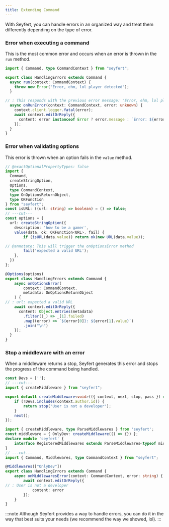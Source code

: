 ```yaml
---
title: Extending Command
---
```


With Seyfert, you can handle errors in an organized way and treat them differently depending on the type of error.

### Error when executing a command

This is the most common error and occurs when an error is thrown in the `run` method.

```ts twoslash {5}
import { Command, type CommandContext } from "seyfert";

export class HandlingErrors extends Command {
  async run(context: CommandContext) {
    throw new Error("Error, ehm, lol player detected");
  }

// : This responds with the previous error message: "Error, ehm, lol player detected"
  async onRunError(context: CommandContext, error: unknown) {
    context.client.logger.fatal(error);
    await context.editOrReply({
      content: error instanceof Error ? error.message : `Error: ${error}`
    });
  }
}
```

### Error when validating options

This error is thrown when an option fails in the `value` method.

```ts twoslash {14-17}
// @exactOptionalPropertyTypes: false
import {
  Command,
  createStringOption,
  Options,
  type CommandContext,
  type OnOptionsReturnObject,
  type OKFunction
} from "seyfert";
const isURL: ((url: string) => boolean) = () => false;
// ---cut---
const options = {
  url: createStringOption({
    description: 'how to be a gamer',
    value(data, ok: OKFunction<URL>, fail) {
        if (isURL(data.value)) return ok(new URL(data.value));

// @annotate: This will trigger the onOptionsError method
        fail('expected a valid URL');
    },
  })
};

@Options(options)
export class HandlingErrors extends Command {
    async onOptionsError(
        context: CommandContext,
        metadata: OnOptionsReturnObject
    ) {
// : url: expected a valid URL
    await context.editOrReply({
      content: Object.entries(metadata)
        .filter((_) => _[1].failed)
        .map((error) => `${error[0]}: ${error[1].value}`)
        .join("\n")
    });
  }
}
```

### Stop a middleware with an error

When a middleware returns a stop, Seyfert generates this error and stops the progress of the command being handled.

```ts twoslash {5}
const Devs = [''];
// ---cut---
import { createMiddleware } from "seyfert";

export default createMiddleware<void>(({ context, next, stop, pass }) => {
    if (!Devs.includes(context.author.id)) {
        return stop("User is not a developer");
    }
    next();
});
```

```ts twoslash
import { createMiddleware, type ParseMiddlewares } from 'seyfert';
const middleware = { OnlyDev: createMiddleware(() => {}) };
declare module 'seyfert' {
    interface RegisteredMiddlewares extends ParseMiddlewares<typeof middleware> {}
}
// ---cut---
import { Command, Middlewares, type CommandContext } from "seyfert";

@Middlewares(["OnlyDev"])
export class HandlingErrors extends Command {
    async onMiddlewaresError(context: CommandContext, error: string) {
        await context.editOrReply({
// : User is not a developer
            content: error
        });
    }
}

```

:::note
Although Seyfert provides a way to handle errors, you can do it in the way that best suits your needs (we recommend the way we showed, lol).
:::